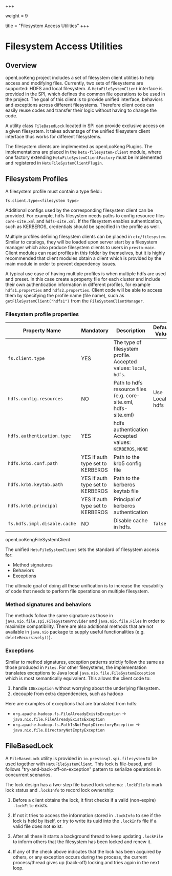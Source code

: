 +++

weight = 9

title = "Filesystem Access Utilities"
+++

# Filesystem Access Utilities

## Overview

openLooKeng project includes a set of filesystem client utilities to help access and modifying files. Currently, two sets of filesystems are supported: HDFS and local filesystem. A ``HetuFileSystemClient`` interface is provided in the SPI, which defines the common file operations to be used in the project. The goal of this client is to provide unified interface, behaviors
and exceptions across different filesystems. Therefore client code can easily reuse codes and transfer their logic without having to change the code.

A utility class ``FileBasedLock`` located in SPI can provide exclusive access on a given filesystem. It takes advantage of the unified filesystem client interface thus works for different filesystems.

The filesystem clients are implemented as openLooKeng Plugins. The implementations are placed in the ``hetu-filesystem-client`` module, where one factory extending ``HetuFileSystemClientFactory`` must be implemented and registered in ``HetuFileSystemClientPlugin``.

## Filesystem Profiles
A filesystem profile must contain a type field::

    fs.client.type=<filesystem type>

Additional configs used by the corresponding filesystem client can be provided. For example, hdfs filesystem needs paths to config resource files ``core-site.xml`` and ``hdfs-site.xml``. If the filesystem enables authentication, such as KERBEROS, credentials should be specified in the profile as well.

Multiple profiles defining filesystem clients can be placed in ``etc/filesystem``.  Similar to catalogs, they will be loaded upon server start by a filesystem manager which also produce filesystem clients to users in ``presto-main``. Client modules can read profiles in this folder by themselves, but it is highly recommended that client modules obtain a client which is provided by the main module
in order to prevent dependency issues.

A typical use case of having multiple profiles is when multiple hdfs are used and preset. In this case create a property file for each cluster and include their own authentication information in different profiles, for example ``hdfs1.properties`` and ``hdfs2.properties``. Client code will be able to access them by specifying the profile name (file name), such as ``getFileSystemClient("hdfs1")`` from the ``FileSystemClientManager``.

### Filesystem profile properties

| Property Name                | Mandatory                        | Description                                                  | Default Value  |
| ---------------------------- | -------------------------------- | ------------------------------------------------------------ | -------------- |
| `fs.client.type`             | YES                              | The type of filesystem profile. Accepted values: `local`, `hdfs`. |                |
| `hdfs.config.resources`      | NO                               | Path to hdfs resource files (e.g. core-site.xml, hdfs-site.xml) | Use Local hdfs |
| `hdfs.authentication.type`   | YES                              | hdfs authentication Accepted values: `KERBEROS`, `NONE`      |                |
| `hdfs.krb5.conf.path`        | YES if auth type set to KERBEROS | Path to the krb5 config file                                 |                |
| `hdfs.krb5.keytab.path`      | YES if auth type set to KERBEROS | Path to the kerberos keytab file                             |                |
| `hdfs.krb5.principal`        | YES if auth type set to KERBEROS | Principal of kerberos authentication                         |                |
| `fs.hdfs.impl.disable.cache` | NO                               | Disable cache in hdfs.                                       | `false`        |

openLooKengFileSystemClient

The unified ``HetuFileSystemClient`` sets the standard of filesystem access for:
- Method signatures
- Behaviors
- Exceptions

The ultimate goal of doing all these unification is to increase the reusability of code that needs to perform file operations on multiple filesystem.

### Method signatures and behaviors

The methods follow the same signature as those in ``java.nio.file.spi.FileSystemProvider`` and ``java.nio.file.Files`` in order to maximize compatibility. There are also additional methods that are not available in ``java.nio`` package to supply useful functionalities (e.g. ``deleteRecursively()``).

### Exceptions

Similar to method signatures, exception patterns strictly follow the same as those produced in ``Files``. For other filesystems, the implementation translates exceptions to Java local ``java.nio.file.FileSystemException`` which is most semantically equivalent.
This allows the client code to:

1. handle ``IOException``  without worrying about the underlying filesystem. 
2. decouple from extra dependencies, such as hadoop

Here are examples of exceptions that are translated from hdfs:

- ``org.apache.hadoop.fs.FileAlreadyExistsException`` -> ``java.nio.file.FileAlreadyExistsException``
- ``org.apache.hadoop.fs.PathIsNotEmptyDirectoryException`` -> ``java.nio.file.DirectoryNotEmptyException``

## FileBasedLock

A ``FileBasedLock`` utility is provided in ``io.prestosql.spi.filesystem`` to be used together with ``HetuFileSystemClient``.
This lock is file-based, and follows "try-and-back-off-on-exception" pattern to serialize operations in concurrent scenarios.

The lock design has a two-step file based lock schema: ``.lockFile`` to mark lock status and ``.lockInfo`` to
record lock ownership:

1. Before a client obtains the lock, it first checks if a valid (non-expire) ``.lockFile`` exists.

2. If not it tries to access the information stored in ``.lockInfo`` to see if the lock is held by itself, or try to write its uuid into the ``.lockInfo`` file if a valid file does not exist.

3. After all these it starts a background thread to keep updating ``.lockFile`` to inform others that the filesystem has been locked and renew it.

4. If any of the check above indicates that the lock has been acquired by others, or any exception occurs during the process, the current process/thread gives up (back-off) locking and tries again in the next loop.

